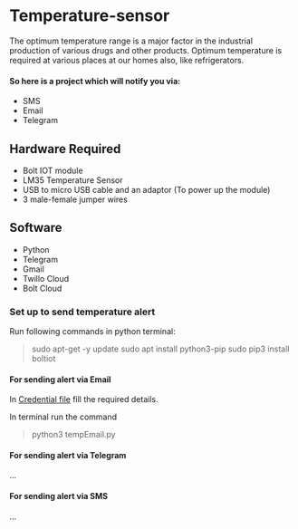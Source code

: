 # Temperature-sensor

The optimum temperature range is a major factor in the industrial production of various drugs and other products.
Optimum temperature is required at various places at our homes also, like refrigerators.

#### So here is a project which will notify you via:
* SMS
* Email 
* Telegram

## Hardware Required
* Bolt IOT module
* LM35 Temperature Sensor
* USB to micro USB cable and an adaptor (To power up the module)
* 3 male-female jumper wires

## Software
* Python
* Telegram
* Gmail
* Twillo Cloud
* Bolt Cloud

### Set up to send temperature alert
Run following commands in python terminal:

> sudo apt-get -y update
> sudo apt install python3-pip
> sudo pip3 install boltiot

#### For sending alert via Email
In [Credential file](https://github.com/aawizard/Temperature-sensor/blob/master/Email/credentials.py)  fill the required details.

In terminal run the command
> python3 tempEmail.py

#### For sending alert via Telegram
...
#### For sending alert via SMS
...
